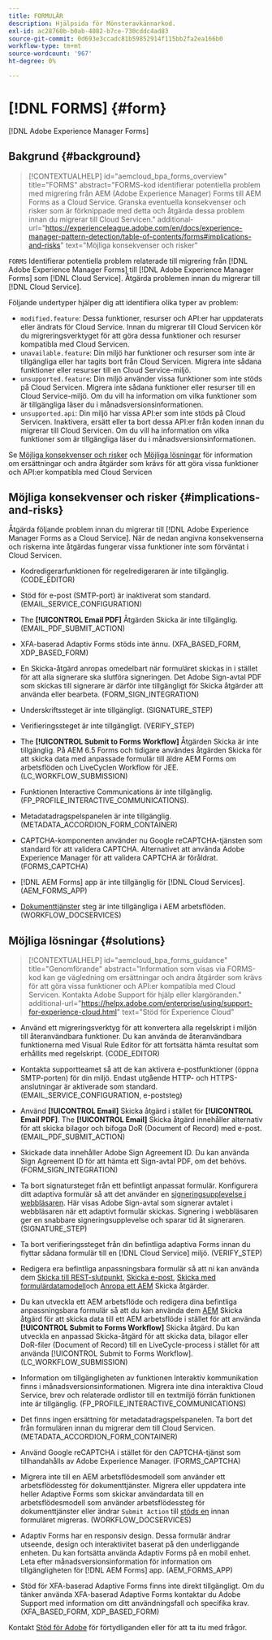 ```yaml
---
title: FORMULÄR
description: Hjälpsida för Mönsteravkännarkod.
exl-id: ac28760b-b0ab-4082-b7ce-730cddc4ad83
source-git-commit: 0d693e3ccadc81b59852914f115bb2fa2ea166b0
workflow-type: tm+mt
source-wordcount: '967'
ht-degree: 0%

---
```


# [!DNL FORMS] {#form}

[!DNL Adobe Experience Manager Forms]

## Bakgrund {#background}

>[!CONTEXTUALHELP]
>id="aemcloud_bpa_forms_overview"
>title="FORMS"
>abstract="FORMS-kod identifierar potentiella problem med migrering från AEM (Adobe Experience Manager) Forms till AEM Forms as a Cloud Service. Granska eventuella konsekvenser och risker som är förknippade med detta och åtgärda dessa problem innan du migrerar till Cloud Servicen."
>additional-url="https://experienceleague.adobe.com/en/docs/experience-manager-pattern-detection/table-of-contents/forms#implications-and-risks" text="Möjliga konsekvenser och risker"

`FORMS`  Identifierar potentiella problem relaterade till migrering från [!DNL Adobe Experience Manager Forms] till [!DNL Adobe Experience Manager Forms] som [!DNL Cloud Service]. Åtgärda problemen innan du migrerar till [!DNL Cloud Service].

Följande undertyper hjälper dig att identifiera olika typer av problem:

* `modified.feature`: Dessa funktioner, resurser och API:er har uppdaterats eller ändrats för Cloud Service. Innan du migrerar till Cloud Servicen kör du migreringsverktyget för att göra dessa funktioner och resurser kompatibla med Cloud Servicen.
* `unavailable.feature`: Din miljö har funktioner och resurser som inte är tillgängliga eller har tagits bort från Cloud Servicen. Migrera inte sådana funktioner eller resurser till en Cloud Service-miljö.
* `unsupported.feature`: Din miljö använder vissa funktioner som inte stöds på Cloud Servicen. Migrera inte sådana funktioner eller resurser till en Cloud Service-miljö. Om du vill ha information om vilka funktioner som är tillgängliga läser du i månadsversionsinformationen.
* `unsupported.api`: Din miljö har vissa API:er som inte stöds på Cloud Servicen. Inaktivera, ersätt eller ta bort dessa API:er från koden innan du migrerar till Cloud Servicen. Om du vill ha information om vilka funktioner som är tillgängliga läser du i månadsversionsinformationen.

Se [Möjliga konsekvenser och risker](#implications-and-risks) och [Möjliga lösningar](#solutions) för information om ersättningar och andra åtgärder som krävs för att göra vissa funktioner och API:er kompatibla med Cloud Servicen

## Möjliga konsekvenser och risker {#implications-and-risks}

Åtgärda följande problem innan du migrerar till [!DNL Adobe Experience Manager Forms as a Cloud Service]. När de nedan angivna konsekvenserna och riskerna inte åtgärdas fungerar vissa funktioner inte som förväntat i Cloud Servicen.

* Kodredigerarfunktionen för regelredigeraren är inte tillgänglig. (CODE_EDITOR)

* Stöd för e-post (SMTP-port) är inaktiverat som standard. (EMAIL_SERVICE_CONFIGURATION)

* The **[!UICONTROL Email PDF]** Åtgärden Skicka är inte tillgänglig.(EMAIL_PDF_SUBMIT_ACTION)

* XFA-baserad Adaptiv Forms stöds inte ännu. (XFA_BASED_FORM, XDP_BASED_FORM)

* En Skicka-åtgärd anropas omedelbart när formuläret skickas in i stället för att alla signerare ska slutföra signeringen. Det Adobe Sign-avtal PDF som skickas till signerare är därför inte tillgängligt för Skicka åtgärder att använda eller bearbeta. (FORM_SIGN_INTEGRATION)

* Underskriftssteget är inte tillgängligt. (SIGNATURE_STEP)

* Verifieringssteget är inte tillgängligt. (VERIFY_STEP)

* The **[!UICONTROL Submit to Forms Workflow]** Åtgärden Skicka är inte tillgänglig. På AEM 6.5 Forms och tidigare användes åtgärden Skicka för att skicka data med anpassade formulär till äldre AEM Forms om arbetsflöden och LiveCyclen Workflow för JEE. (LC_WORKFLOW_SUBMISSION)

* Funktionen Interactive Communications är inte tillgänglig. (FP_PROFILE_INTERACTIVE_COMMUNICATIONS).

* Metadatadragspelspanelen är inte tillgänglig. (METADATA_ACCORDION_FORM_CONTAINER)

* CAPTCHA-komponenten använder nu Google reCAPTCHA-tjänsten som standard för att validera CAPTCHA. Alternativet att använda Adobe Experience Manager för att validera CAPTCHA är föråldrat. (FORMS_CAPTCHA)

* [!DNL AEM Forms] app är inte tillgänglig för [!DNL Cloud Services]. (AEM_FORMS_APP)

* [Dokumenttjänster](https://experienceleague.adobe.com/en/docs/experience-manager-65/content/forms/install-aem-forms/osgi-installation/install-configure-document-services#deployment-topology) steg är inte tillgängliga i AEM arbetsflöden. (WORKFLOW_DOCSERVICES)

## Möjliga lösningar {#solutions}

>[!CONTEXTUALHELP]
>id="aemcloud_bpa_forms_guidance"
>title="Genomförande"
>abstract="Information som visas via FORMS-kod kan ge vägledning om ersättningar och andra åtgärder som krävs för att göra vissa funktioner och API:er kompatibla med Cloud Servicen. Kontakta Adobe Support för hjälp eller klargöranden."
>additional-url="https://helpx.adobe.com/enterprise/using/support-for-experience-cloud.html" text="Stöd för Experience Cloud"

* Använd ett migreringsverktyg för att konvertera alla regelskript i miljön till återanvändbara funktioner. Du kan använda de återanvändbara funktionerna med Visual Rule Editor för att fortsätta hämta resultat som erhållits med regelskript. (CODE_EDITOR)

* Kontakta supportteamet så att de kan aktivera e-postfunktioner (öppna SMTP-porten) för din miljö. Endast utgående HTTP- och HTTPS-anslutningar är aktiverade som standard. (EMAIL_SERVICE_CONFIGURATION, e-poststeg)

* Använd **[!UICONTROL Email]** Skicka åtgärd i stället för **[!UICONTROL Email PDF]**. The **[!UICONTROL Email]** Skicka åtgärd innehåller alternativ för att skicka bilagor och bifoga DoR (Document of Record) med e-post. (EMAIL_PDF_SUBMIT_ACTION)

* Skickade data innehåller Adobe Sign Agreement ID. Du kan använda Sign Agreement ID för att hämta ett Sign-avtal PDF, om det behövs. (FORM_SIGN_INTEGRATION)

* Ta bort signatursteget från ett befintligt anpassat formulär. Konfigurera ditt adaptiva formulär så att det använder en [signeringsupplevelse i webbläsaren](https://blog.developer.adobe.com/using-adobe-sign-to-e-sign-an-adaptive-form-heres-the-best-way-to-do-it-dc3e15f9b684). Här visas Adobe Sign-avtal som signerar avtalet i webbläsaren när ett adaptivt formulär skickas. Signering i webbläsaren ger en snabbare signeringsupplevelse och sparar tid åt signeraren. (SIGNATURE_STEP)

* Ta bort verifieringssteget från din befintliga adaptiva Forms innan du flyttar sådana formulär till en [!DNL Cloud Service] miljö. (VERIFY_STEP)

* Redigera era befintliga anpassningsbara formulär så att ni kan använda dem [Skicka till REST-slutpunkt](https://experienceleague.adobe.com/en/docs/experience-manager-cloud-service/content/forms/adaptive-forms-authoring/authoring-adaptive-forms-foundation-components/configure-submit-actions-and-metadata-submission/configuring-submit-actions#submit-to-rest-endpoint), [Skicka e-post](https://experienceleague.adobe.com/en/docs/experience-manager-cloud-service/content/forms/adaptive-forms-authoring/authoring-adaptive-forms-foundation-components/configure-submit-actions-and-metadata-submission/configuring-submit-actions#send-email), [Skicka med formulärdatamodell](https://experienceleague.adobe.com/en/docs/experience-manager-cloud-service/content/forms/adaptive-forms-authoring/authoring-adaptive-forms-foundation-components/configure-submit-actions-and-metadata-submission/configuring-submit-actions#submit-using-form-data-model)och [Anropa ett AEM](https://experienceleague.adobe.com/en/docs/experience-manager-cloud-service/content/forms/adaptive-forms-authoring/authoring-adaptive-forms-foundation-components/configure-submit-actions-and-metadata-submission/configuring-submit-actions#invoke-an-aem-workflow) Skicka åtgärder.

* Du kan utveckla ett AEM arbetsflöde och redigera dina befintliga anpassningsbara formulär så att du kan använda dem [AEM](https://experienceleague.adobe.com/en/docs/experience-manager-cloud-service/content/forms/adaptive-forms-authoring/authoring-adaptive-forms-foundation-components/configure-submit-actions-and-metadata-submission/configuring-submit-actions#invoke-an-aem-workflow) Skicka åtgärd för att skicka data till ett AEM arbetsflöde i stället för att använda **[!UICONTROL Submit to Forms Workflow]** Skicka åtgärd. Du kan utveckla en anpassad Skicka-åtgärd för att skicka data, bilagor eller DoR-filer (Document of Record) till en LiveCycle-process i stället för att använda [!UICONTROL Submit to Forms Workflow]. (LC_WORKFLOW_SUBMISSION)

* Information om tillgängligheten av funktionen Interaktiv kommunikation finns i månadsversionsinformationen. Migrera inte dina interaktiva Cloud Service, brev och relaterade ordlistor till en textmiljö förrän funktionen inte är tillgänglig. (FP_PROFILE_INTERACTIVE_COMMUNICATIONS)

* Det finns ingen ersättning för metadatadragspelspanelen. Ta bort det från formulären innan du migrerar dem till Cloud Servicen.(METADATA_ACCORDION_FORM_CONTAINER)

* Använd Google reCAPTCHA i stället för den CAPTCHA-tjänst som tillhandahålls av Adobe Experience Manager. (FORMS_CAPTCHA)

* Migrera inte till en AEM arbetsflödesmodell som använder ett arbetsflödessteg för dokumenttjänster. Migrera eller uppdatera inte heller Adaptive Forms som skickar användardata till en arbetsflödesmodell som använder arbetsflödessteg för dokumenttjänster eller ändrar `Submit Action` till [stöds en](https://experienceleague.adobe.com/en/docs/experience-manager-cloud-service/content/forms/adaptive-forms-authoring/authoring-adaptive-forms-foundation-components/configure-submit-actions-and-metadata-submission/configuring-submit-actions) innan formuläret migreras. (WORKFLOW_DOCSERVICES)

* Adaptiv Forms har en responsiv design. Dessa formulär ändrar utseende, design och interaktivitet baserat på den underliggande enheten. Du kan fortsätta använda Adaptiv Forms på en mobil enhet. Leta efter månadsversionsinformation för information om tillgängligheten för [!DNL AEM Forms] app. (AEM_FORMS_APP)

* Stöd för XFA-baserad Adaptive Forms finns inte direkt tillgängligt. Om du tänker använda XFA-baserad Adaptive Forms kontaktar du Adobe Support med information om ditt användningsfall och specifika krav.(XFA_BASED_FORM, XDP_BASED_FORM)

Kontakt [Stöd för Adobe](https://helpx.adobe.com/enterprise/using/support-for-experience-cloud.html) för förtydliganden eller för att ta itu med frågor.
